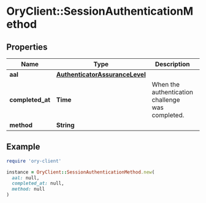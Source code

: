 # OryClient::SessionAuthenticationMethod

## Properties

| Name | Type | Description | Notes |
| ---- | ---- | ----------- | ----- |
| **aal** | [**AuthenticatorAssuranceLevel**](AuthenticatorAssuranceLevel.md) |  | [optional] |
| **completed_at** | **Time** | When the authentication challenge was completed. | [optional] |
| **method** | **String** |  | [optional] |

## Example

```ruby
require 'ory-client'

instance = OryClient::SessionAuthenticationMethod.new(
  aal: null,
  completed_at: null,
  method: null
)
```

